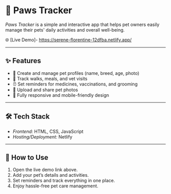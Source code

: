 # 🐾 Paws Tracker

*Paws Tracker* is a simple and interactive app that helps pet owners easily manage their pets' daily activities and overall well-being.

🌐 [Live Demo]- https://serene-florentine-12dfba.netlify.app/

---

## ✨ Features
- 🐶 Create and manage pet profiles (name, breed, age, photo)  
- 🍖 Track walks, meals, and vet visits  
- ⏰ Set reminders for medicines, vaccinations, and grooming  
- 📸 Upload and share pet photos  
- 📱 Fully responsive and mobile-friendly design  

---

## 🛠 Tech Stack
- *Frontend:* HTML, CSS, JavaScript  
- *Hosting/Deployment:* Netlify  

---

## 🚀 How to Use
1. Open the live demo link above.  
2. Add your pet’s details and activities.  
3. Set reminders and track everything in one place.  
4. Enjoy hassle-free pet care management.  
